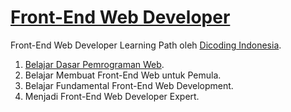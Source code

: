 # [Front-End Web Developer](https://www.dicoding.com/learningpaths/22)
Front-End Web Developer Learning Path oleh [Dicoding Indonesia](https://www.dicoding.com).  
1. [Belajar Dasar Pemrograman Web](https://github.com/virgiawankusuma/Front-End-Web-Developer/tree/Belajar-Dasar-Pemrograman-Web).  
2. Belajar Membuat Front-End Web untuk Pemula.  
3. Belajar Fundamental Front-End Web Development.  
4. Menjadi Front-End Web Developer Expert.  
